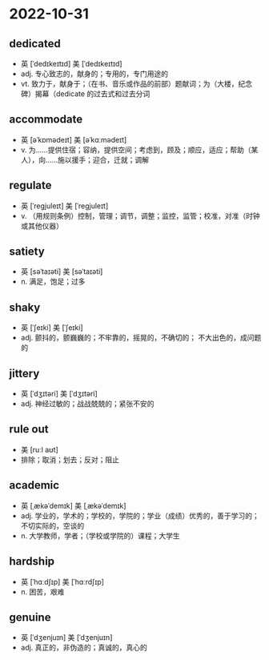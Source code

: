 # 2022-10-31
  
## dedicated
- 英  [ˈdedɪkeɪtɪd]   美  [ˈdedɪkeɪtɪd]
- adj. 专心致志的，献身的；专用的，专门用途的
- vt. 致力于，献身于；（在书、音乐或作品的前部）题献词；为（大楼，纪念碑）揭幕（dedicate 的过去式和过去分词

## accommodate
- 英  [əˈkɒmədeɪt]   美  [əˈkɑːmədeɪt]
- v. 为……提供住宿；容纳，提供空间；考虑到，顾及；顺应，适应；帮助（某人），向……施以援手；迎合，迁就；调解

## regulate
- 英  [ˈreɡjuleɪt]   美  [ˈreɡjuleɪt]
- v. （用规则条例）控制，管理；调节，调整；监控，监管；校准，对准（时钟或其他仪器）

## satiety
- 英  [səˈtaɪəti]   美  [səˈtaɪəti]
- n. 满足，饱足；过多

## shaky
- 英  [ˈʃeɪki]   美  [ˈʃeɪki]
- adj. 颤抖的，颤巍巍的；不牢靠的，摇晃的，不确切的； 不大出色的，成问题的

## jittery
- 英  [ˈdʒɪtəri]   美  [ˈdʒɪtəri]
- adj. 神经过敏的；战战兢兢的；紧张不安的

## rule out
- 美  [ruːl aʊt]
- 排除；取消；划去；反对；阻止

## academic
- 英  [ˌækəˈdemɪk]   美  [ˌækəˈdemɪk]
- adj. 学业的，学术的；学校的，学院的；学业（成绩）优秀的，善于学习的；不切实际的，空谈的
- n. 大学教师，学者；（学校或学院的）课程；大学生

## hardship
- 英  [ˈhɑːdʃɪp]   美  [ˈhɑːrdʃɪp]
- n. 困苦，艰难

## genuine
- 英  [ˈdʒenjuɪn]   美  [ˈdʒenjuɪn]
- adj. 真正的，非伪造的；真诚的，真心的
